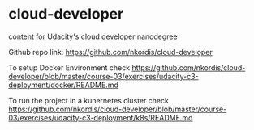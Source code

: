 # cloud-developer
content for Udacity's cloud developer nanodegree

Github repo link: https://github.com/nkordis/cloud-developer

To setup Docker Environment check https://github.com/nkordis/cloud-developer/blob/master/course-03/exercises/udacity-c3-deployment/docker/README.md

To run the project in a kunernetes cluster check https://github.com/nkordis/cloud-developer/blob/master/course-03/exercises/udacity-c3-deployment/k8s/README.md